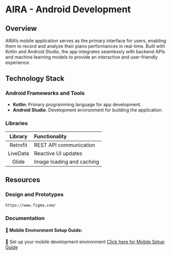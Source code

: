 # AIRA - Android Development

## Overview

AIRA’s mobile application serves as the primary interface for users, enabling them to record and analyze their piano performances in real-time. Built with Kotlin and Android Studio, the app integrates seamlessly with backend APIs and machine learning models to provide an interactive and user-friendly experience.

## Technology Stack

### Android Frameworks and Tools
- **Kotlin**: Primary programming language for app development.
- **Android Studio**: Development environment for building the application.

### Libraries
| Library        | Functionality              |
|:------------------:|:--------------------------|
| Retrofit         | REST API communication   | 
| LiveData         | Reactive UI updates      | 
| Glide            | Image loading and caching| 

## Resources
### Design and Prototypes
```
https://www.figma.com/
```
### Documentation
#### 📲 Mobile Environment Setup Guide:
🚀 Set up your mobile development environment
[Click here for Mobile Setup Guide](https://github.com/TCHWG/)

